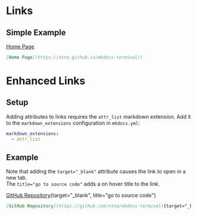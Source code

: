# Links
## Simple Example

[Home Page](https://ntno.github.io/mkdocs-terminal/)

```markdown
[Home Page](https://ntno.github.io/mkdocs-terminal/)
```

# Enhanced Links
## Setup

Adding attributes to links requires the `attr_list` markdown extension.  Add it to the `markdown_extensions` configuration in `mkdocs.yml`:

```yaml
markdown_extensions:
  - attr_list
```

## Example
Note that adding the `target="_blank"` attribute causes the link to open in a new tab.  
The `title="go to source code"` adds a on hover title to the link.


[GitHub Repository](https://github.com/ntno/mkdocs-terminal){target="_blank", title="go to source code"}

```markdown
[GitHub Repository](https://github.com/ntno/mkdocs-terminal){target="_blank", title="go to source code"}
```